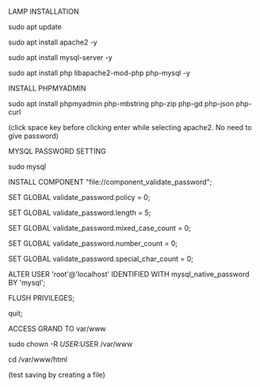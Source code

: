 LAMP INSTALLATION

sudo apt update

sudo apt install apache2 -y

sudo apt install mysql-server -y

sudo apt install php libapache2-mod-php php-mysql -y

INSTALL PHPMYADMIN

sudo apt install phpmyadmin php-mbstring php-zip php-gd php-json php-curl

(click space key before clicking enter while selecting apache2. No need to give password)


MYSQL PASSWORD SETTING

sudo mysql

INSTALL COMPONENT "file://component_validate_password";

SET GLOBAL validate_password.policy = 0;

SET GLOBAL validate_password.length = 5;

SET GLOBAL validate_password.mixed_case_count = 0;

SET GLOBAL validate_password.number_count = 0;

SET GLOBAL validate_password.special_char_count = 0;

ALTER USER 'root'@'localhost' IDENTIFIED WITH mysql_native_password BY 'mysql';

FLUSH PRIVILEGES;

quit;

ACCESS GRAND TO var/www

sudo chown -R $USER:$USER /var/www

cd /var/www/html

(test saving by creating a file)
